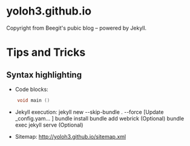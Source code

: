 yoloh3.github.io
================

Copyright from Beegit's pubic blog – powered by Jekyll.


# Tips and Tricks

## Syntax highlighting

- Code blocks:
```c++
    void main ()
```

- Jekyll execution:
    jekyll new --skip-bundle . --force
    [Update _config.yam... ]
    bundle install
    bundle add webrick (Optional)
    bundle exec jekyll serve (Optional)

- Sitemap:
    http://yoloh3.github.io/sitemap.xml
